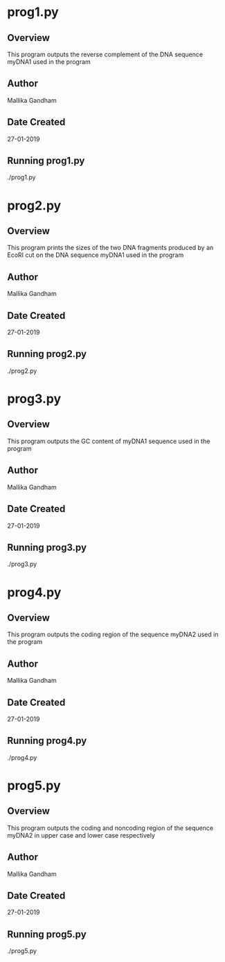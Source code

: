 # prog1.py 
## Overview 
This program outputs the reverse complement of the DNA sequence myDNA1 used in the program 
## Author 
Mallika Gandham 
## Date Created 
27-01-2019
## Running prog1.py 
./prog1.py 

# prog2.py 
## Overview 
This program prints the sizes of the two DNA fragments produced by an EcoRI cut on the DNA sequence myDNA1 used in the program 
## Author 
Mallika Gandham 
## Date Created 
27-01-2019 
## Running prog2.py 
./prog2.py

# prog3.py 
## Overview
This program outputs the GC content of myDNA1 sequence used in the program 
## Author 
Mallika Gandham 
## Date Created 
27-01-2019 
## Running prog3.py 
./prog3.py

# prog4.py 
## Overview 
This program outputs the coding region of the sequence myDNA2 used in the program 
## Author 
Mallika Gandham 
## Date Created 
27-01-2019 
## Running prog4.py 
./prog4.py

# prog5.py 
## Overview 
This program outputs the coding and noncoding region of the sequence myDNA2 in upper case and lower case respectively 
## Author
Mallika Gandham 
## Date Created 
27-01-2019 
## Running prog5.py 
./prog5.py

